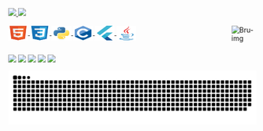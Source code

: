 

 <div>
  <a href="https://github.com/bruninhaout">
  <img height="180em" src="https://github-readme-stats.vercel.app/api?username=bruninhaout&show_icons=true&theme=nord&include_all_commits=true&count_private=true"/>
  <img height="180em" src="https://github-readme-stats.vercel.app/api/top-langs/?username=bruninhaout&layout=compact&langs_count=7&theme=nord"/>
  <!--<a href="https://github.com/bruninhaout">
  <img height="154em" src="https://github-readme-stats.vercel.app/api/wakatime?username=bruninhaout&layout=compact&langs_count=7&theme=nord"/> -->

  

</div>
  <div style="display: block"><br>
  <img align="center" alt="Bru-HTML" height="30" width="40" src="https://raw.githubusercontent.com/devicons/devicon/master/icons/html5/html5-original.svg">
  <img align="center" alt="Bru-CSS" height="30" width="40" src="https://raw.githubusercontent.com/devicons/devicon/master/icons/css3/css3-original.svg">
  <img align="center" alt="Bru-Python" height="30" width="40" src="https://raw.githubusercontent.com/devicons/devicon/master/icons/python/python-original.svg">
  <img align="center" alt="Bru-C" height="30" width="40" src="https://raw.githubusercontent.com/devicons/devicon/master/icons/c/c-original.svg">
  <img align="center" alt="Bru-Flutter" height="30" width="40" src="https://raw.githubusercontent.com/devicons/devicon/master/icons/flutter/flutter-original.svg">
  <img align="center" alt="Bru-java" height="30" width="40" src="https://raw.githubusercontent.com/devicons/devicon/master/icons/java/java-original.svg">
  <img width="10%" align="right" alt="Bru-img" src="https://mystickermania.com/cdn/stickers/anime/spy-family-anya-peace-512x512.png">
  
</div>
  
##

<div> 
  <a href="https://www.instagram.com/_bruninha._/" target="_blank"><img src="https://img.shields.io/badge/-Instagram-%23E4405F?style=for-the-badge&logo=instagram&logoColor=white" target="_blank"></a>
 	<a href="https://www.twitch.tv/bruninhaout" target="_blank"><img src="https://img.shields.io/badge/Twitch-9146FF?style=for-the-badge&logo=twitch&logoColor=white" target="_blank"></a> 
  <a href = "mailto:bruna.cordeiro29@hotmail.com"><img src="https://img.shields.io/badge/-Outlook-0078D4?style=for-the-badge&logo=microsoft-outlook&logoColor=white" target="_blank"></a>
  <a href="https://www.linkedin.com/in/bruna-de-paula-cordeiro/" target="_blank"><img src="https://img.shields.io/badge/-LinkedIn-%230077B5?style=for-the-badge&logo=linkedin&logoColor=white" target="_blank"></a>
  <a href="https://web.facebook.com/bruna.depaulacordeiro/" target="_blank"><img src="https://img.shields.io/badge/Facebook-1877F2?style=for-the-badge&logo=facebook&logoColor=white" target="_blank"></a> 
 
  ![Snake animation](https://github.com/bruninhaout/bruninhaout/blob/output/github-contribution-grid-snake.svg)
 
</div>
